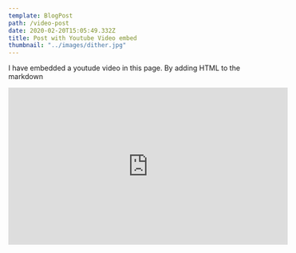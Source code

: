 ```yaml
---
template: BlogPost
path: /video-post
date: 2020-02-20T15:05:49.332Z
title: Post with Youtube Video embed
thumbnail: "../images/dither.jpg"
---
```

I have embedded a youtude video in this page. By adding HTML to the markdown

<iframe width="560" height="315" src="https://www.youtube.com/embed/ZZY-Ytrw2co" frameborder="0" allow="accelerometer; autoplay; encrypted-media; gyroscope; picture-in-picture" allowfullscreen></iframe>
